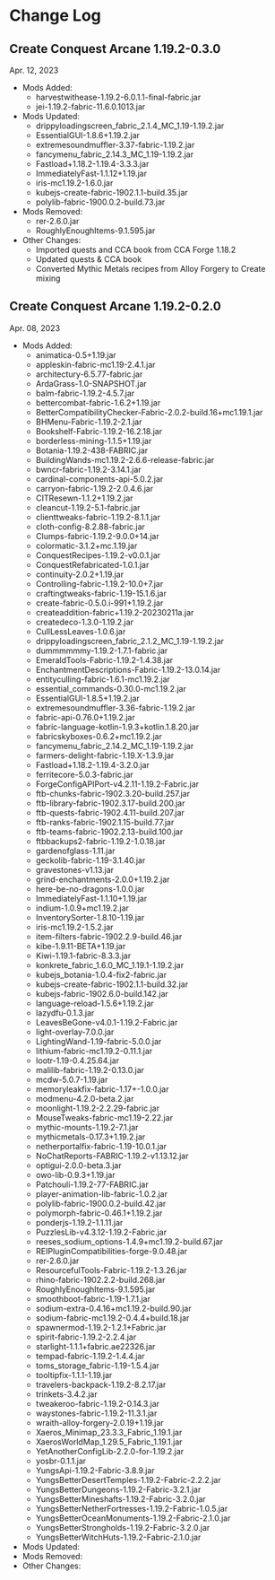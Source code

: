 # Change Log

## Create Conquest Arcane 1.19.2-0.3.0
Apr. 12, 2023
- Mods Added:
  - harvestwithease-1.19.2-6.0.1.1-final-fabric.jar
  - jei-1.19.2-fabric-11.6.0.1013.jar
- Mods Updated:
  - drippyloadingscreen_fabric_2.1.4_MC_1.19-1.19.2.jar
  - EssentialGUI-1.8.6+1.19.2.jar
  - extremesoundmuffler-3.37-fabric-1.19.2.jar
  - fancymenu_fabric_2.14.3_MC_1.19-1.19.2.jar
  - Fastload+1.18.2-1.19.4-3.3.3.jar
  - ImmediatelyFast-1.1.12+1.19.jar
  - iris-mc1.19.2-1.6.0.jar
  - kubejs-create-fabric-1902.1.1-build.35.jar
  - polylib-fabric-1900.0.2-build.73.jar
- Mods Removed:
  - rer-2.6.0.jar
  - RoughlyEnoughItems-9.1.595.jar
- Other Changes:
  - Imported quests and CCA book from CCA Forge 1.18.2
  - Updated quests & CCA book
  - Converted Mythic Metals recipes from Alloy Forgery to Create mixing

## Create Conquest Arcane 1.19.2-0.2.0
Apr. 08, 2023
- Mods Added:
  - animatica-0.5+1.19.jar
  - appleskin-fabric-mc1.19-2.4.1.jar
  - architectury-6.5.77-fabric.jar
  - ArdaGrass-1.0-SNAPSHOT.jar
  - balm-fabric-1.19.2-4.5.7.jar
  - bettercombat-fabric-1.6.2+1.19.jar
  - BetterCompatibilityChecker-Fabric-2.0.2-build.16+mc1.19.1.jar
  - BHMenu-Fabric-1.19.2-2.1.jar
  - Bookshelf-Fabric-1.19.2-16.2.18.jar
  - borderless-mining-1.1.5+1.19.jar
  - Botania-1.19.2-438-FABRIC.jar
  - BuildingWands-mc1.19.2-2.6.6-release-fabric.jar
  - bwncr-fabric-1.19.2-3.14.1.jar
  - cardinal-components-api-5.0.2.jar
  - carryon-fabric-1.19.2-2.0.4.6.jar
  - CITResewn-1.1.2+1.19.2.jar
  - cleancut-1.19.2-5.1-fabric.jar
  - clienttweaks-fabric-1.19.2-8.1.1.jar
  - cloth-config-8.2.88-fabric.jar
  - Clumps-fabric-1.19.2-9.0.0+14.jar
  - colormatic-3.1.2+mc.1.19.jar
  - ConquestRecipes-1.19.2-v0.0.1.jar
  - ConquestRefabricated-1.0.1.jar
  - continuity-2.0.2+1.19.jar
  - Controlling-fabric-1.19.2-10.0+7.jar
  - craftingtweaks-fabric-1.19-15.1.6.jar
  - create-fabric-0.5.0.i-991+1.19.2.jar
  - createaddition-fabric+1.19.2-20230211a.jar
  - createdeco-1.3.0-1.19.2.jar
  - CullLessLeaves-1.0.6.jar
  - drippyloadingscreen_fabric_2.1.2_MC_1.19-1.19.2.jar
  - dummmmmmy-1.19.2-1.7.1-fabric.jar
  - EmeraldTools-Fabric-1.19.2-1.4.38.jar
  - EnchantmentDescriptions-Fabric-1.19.2-13.0.14.jar
  - entityculling-fabric-1.6.1-mc1.19.2.jar
  - essential_commands-0.30.0-mc1.19.2.jar
  - EssentialGUI-1.8.5+1.19.2.jar
  - extremesoundmuffler-3.36-fabric-1.19.2.jar
  - fabric-api-0.76.0+1.19.2.jar
  - fabric-language-kotlin-1.9.3+kotlin.1.8.20.jar
  - fabricskyboxes-0.6.2+mc1.19.2.jar
  - fancymenu_fabric_2.14.2_MC_1.19-1.19.2.jar
  - farmers-delight-fabric-1.19.X-1.3.9.jar
  - Fastload+1.18.2-1.19.4-3.2.0.jar
  - ferritecore-5.0.3-fabric.jar
  - ForgeConfigAPIPort-v4.2.11-1.19.2-Fabric.jar
  - ftb-chunks-fabric-1902.3.20-build.257.jar
  - ftb-library-fabric-1902.3.17-build.200.jar
  - ftb-quests-fabric-1902.4.11-build.207.jar
  - ftb-ranks-fabric-1902.1.15-build.77.jar
  - ftb-teams-fabric-1902.2.13-build.100.jar
  - ftbbackups2-fabric-1.19.2-1.0.18.jar
  - gardenofglass-1.11.jar
  - geckolib-fabric-1.19-3.1.40.jar
  - gravestones-v1.13.jar
  - grind-enchantments-2.0.0+1.19.2.jar
  - here-be-no-dragons-1.0.0.jar
  - ImmediatelyFast-1.1.10+1.19.jar
  - indium-1.0.9+mc1.19.2.jar
  - InventorySorter-1.8.10-1.19.jar
  - iris-mc1.19.2-1.5.2.jar
  - item-filters-fabric-1902.2.9-build.46.jar
  - kibe-1.9.11-BETA+1.19.jar
  - Kiwi-1.19.1-fabric-8.3.3.jar
  - konkrete_fabric_1.6.0_MC_1.19.1-1.19.2.jar
  - kubejs_botania-1.0.4-fix2-fabric.jar
  - kubejs-create-fabric-1902.1.1-build.32.jar
  - kubejs-fabric-1902.6.0-build.142.jar
  - language-reload-1.5.6+1.19.2.jar
  - lazydfu-0.1.3.jar
  - LeavesBeGone-v4.0.1-1.19.2-Fabric.jar
  - light-overlay-7.0.0.jar
  - LightingWand-1.19-fabric-5.0.0.jar
  - lithium-fabric-mc1.19.2-0.11.1.jar
  - lootr-1.19-0.4.25.64.jar
  - malilib-fabric-1.19.2-0.13.0.jar
  - mcdw-5.0.7-1.19.jar
  - memoryleakfix-fabric-1.17+-1.0.0.jar
  - modmenu-4.2.0-beta.2.jar
  - moonlight-1.19.2-2.2.29-fabric.jar
  - MouseTweaks-fabric-mc1.19-2.22.jar
  - mythic-mounts-1.19.2-7.1.jar
  - mythicmetals-0.17.3+1.19.2.jar
  - netherportalfix-fabric-1.19-10.0.1.jar
  - NoChatReports-FABRIC-1.19.2-v1.13.12.jar
  - optigui-2.0.0-beta.3.jar
  - owo-lib-0.9.3+1.19.jar
  - Patchouli-1.19.2-77-FABRIC.jar
  - player-animation-lib-fabric-1.0.2.jar
  - polylib-fabric-1900.0.2-build.42.jar
  - polymorph-fabric-0.46.1+1.19.2.jar
  - ponderjs-1.19.2-1.1.11.jar
  - PuzzlesLib-v4.3.12-1.19.2-Fabric.jar
  - reeses_sodium_options-1.4.9+mc1.19.2-build.67.jar
  - REIPluginCompatibilities-forge-9.0.48.jar
  - rer-2.6.0.jar
  - ResourcefulTools-Fabric-1.19.2-1.3.26.jar
  - rhino-fabric-1902.2.2-build.268.jar
  - RoughlyEnoughItems-9.1.595.jar
  - smoothboot-fabric-1.19-1.7.1.jar
  - sodium-extra-0.4.16+mc1.19.2-build.90.jar
  - sodium-fabric-mc1.19.2-0.4.4+build.18.jar
  - spawnermod-1.19.2-1.2.1+Fabric.jar
  - spirit-fabric-1.19.2-2.2.4.jar
  - starlight-1.1.1+fabric.ae22326.jar
  - tempad-fabric-1.19.2-1.4.4.jar
  - toms_storage_fabric-1.19-1.5.4.jar
  - tooltipfix-1.1.1-1.19.jar
  - travelers-backpack-1.19.2-8.2.17.jar
  - trinkets-3.4.2.jar
  - tweakeroo-fabric-1.19.2-0.14.3.jar
  - waystones-fabric-1.19.2-11.3.1.jar
  - wraith-alloy-forgery-2.0.19+1.19.jar
  - Xaeros_Minimap_23.3.3_Fabric_1.19.1.jar
  - XaerosWorldMap_1.29.5_Fabric_1.19.1.jar
  - YetAnotherConfigLib-2.2.0-for-1.19.2.jar
  - yosbr-0.1.1.jar
  - YungsApi-1.19.2-Fabric-3.8.9.jar
  - YungsBetterDesertTemples-1.19.2-Fabric-2.2.2.jar
  - YungsBetterDungeons-1.19.2-Fabric-3.2.1.jar
  - YungsBetterMineshafts-1.19.2-Fabric-3.2.0.jar
  - YungsBetterNetherFortresses-1.19.2-Fabric-1.0.5.jar
  - YungsBetterOceanMonuments-1.19.2-Fabric-2.1.0.jar
  - YungsBetterStrongholds-1.19.2-Fabric-3.2.0.jar
  - YungsBetterWitchHuts-1.19.2-Fabric-2.1.0.jar
- Mods Updated:
- Mods Removed:
- Other Changes: